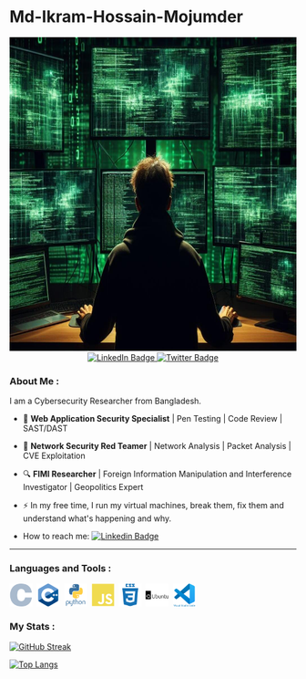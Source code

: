 # Md-Ikram-Hossain-Mojumder
<div align="center">
  <img src="https://github.com/Machine-farmer/Machine-farmer/blob/56d41cd78b711684ba6c60334641b08ded486fef/github_profile.jpeg" width="800" height="550"/>
<div id="badges">
  <a href="https://www.linkedin.com/in/md-ikram-hossain-mojumder-13b0601a7/">
    <img src="https://img.shields.io/badge/LinkedIn-blue?style=for-the-badge&logo=linkedin&logoColor=white" alt="LinkedIn Badge"/>
  </a>
  <a href="https://twitter.com/IkramRafiMj">
    <img src="https://img.shields.io/badge/Twitter-blue?style=for-the-badge&logo=twitter&logoColor=white" alt="Twitter Badge"/>
  </a>
</div>
</div>


### About Me :
I am a Cybersecurity Researcher from Bangladesh.

- 🔐 **Web Application Security Specialist** | Pen Testing | Code Review | SAST/DAST
- 📡 **Network Security Red Teamer** | Network Analysis | Packet Analysis | CVE Exploitation
- 🔍 **FIMI Researcher** | Foreign Information Manipulation and Interference Investigator | Geopolitics Expert

- :zap: In my free time, I run my virtual machines, break them, fix them and understand what's happening and why.

- How to reach me: [![Linkedin Badge](https://img.shields.io/badge/-Linkedin-blue?style=flat&logo=Linkedin&logoColor=white)](https://www.linkedin.com/in/md-ikram-hossain-mojumder-13b0601a7/)

---

### Languages and Tools :
<div>
  <img src="https://github.com/devicons/devicon/blob/master/icons/c/c-original.svg" title="React" alt="React" width="40" height="40"/>&nbsp;
  <img src="https://github.com/devicons/devicon/blob/master/icons/cplusplus/cplusplus-original.svg" title="Spring" alt="Spring" width="40" height="40"/>&nbsp;
  <img src="https://github.com/devicons/devicon/blob/master/icons/python/python-original-wordmark.svg" title="Material UI" alt="Material UI" width="40" height="40"/>&nbsp;
  <img src="https://github.com/devicons/devicon/blob/master/icons/javascript/javascript-plain.svg" title="Flutter" alt="Flutter" width="40" height="40"/>&nbsp;
  <img src="https://github.com/devicons/devicon/blob/master/icons/css3/css3-plain-wordmark.svg" title="Java" alt="Java" width="40" height="40"/>&nbsp;
  <img src="https://github.com/devicons/devicon/blob/master/icons/ubuntu/ubuntu-plain-wordmark.svg" title="Java" alt="Java" width="40" height="40"/>&nbsp;
  <img src="https://github.com/devicons/devicon/blob/master/icons/vscode/vscode-original-wordmark.svg" title="Java" alt="Java" width="40" height="40"/>&nbsp;
  
</div>


### My Stats :
[![GitHub Streak](http://github-readme-streak-stats.herokuapp.com?user=Machine-farmer&theme=onedark-duo&border_radius=12.5&date_format=M%20j%5B%2C%20Y%5D&mode=weekly)](https://git.io/streak-stats)

[![Top Langs](https://github-readme-stats.vercel.app/api/top-langs/?username=Machine-farmer)](https://github.com/anuraghazra/github-readme-stats)
